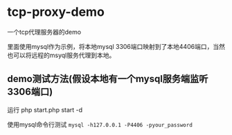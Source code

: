 # tcp-proxy-demo
一个tcp代理服务器的demo
 
里面使用mysql作为示例，将本地mysql 3306端口映射到了本地4406端口，当然也可以将远程的msyql服务代理到本地。

## demo测试方法(假设本地有一个mysql服务端监听3306端口)

运行 php start.php start -d

使用mysql命令行测试 ```mysql -h127.0.0.1 -P4406 -pyour_password```
